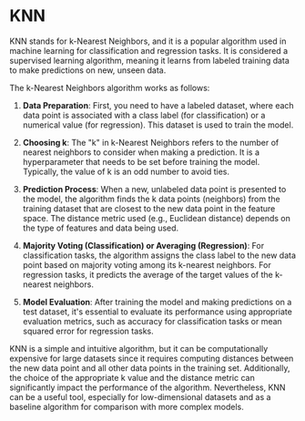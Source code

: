 # KNN
KNN stands for k-Nearest Neighbors, and it is a popular algorithm used in machine learning for classification and regression tasks. It is considered a supervised learning algorithm, meaning it learns from labeled training data to make predictions on new, unseen data.

The k-Nearest Neighbors algorithm works as follows:

1. **Data Preparation**: First, you need to have a labeled dataset, where each data point is associated with a class label (for classification) or a numerical value (for regression). This dataset is used to train the model.

2. **Choosing k**: The "k" in k-Nearest Neighbors refers to the number of nearest neighbors to consider when making a prediction. It is a hyperparameter that needs to be set before training the model. Typically, the value of k is an odd number to avoid ties.

3. **Prediction Process**: When a new, unlabeled data point is presented to the model, the algorithm finds the k data points (neighbors) from the training dataset that are closest to the new data point in the feature space. The distance metric used (e.g., Euclidean distance) depends on the type of features and data being used.

4. **Majority Voting (Classification) or Averaging (Regression)**: For classification tasks, the algorithm assigns the class label to the new data point based on majority voting among its k-nearest neighbors. For regression tasks, it predicts the average of the target values of the k-nearest neighbors.

5. **Model Evaluation**: After training the model and making predictions on a test dataset, it's essential to evaluate its performance using appropriate evaluation metrics, such as accuracy for classification tasks or mean squared error for regression tasks.

KNN is a simple and intuitive algorithm, but it can be computationally expensive for large datasets since it requires computing distances between the new data point and all other data points in the training set. Additionally, the choice of the appropriate k value and the distance metric can significantly impact the performance of the algorithm. Nevertheless, KNN can be a useful tool, especially for low-dimensional datasets and as a baseline algorithm for comparison with more complex models.
